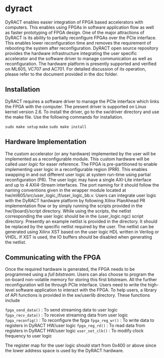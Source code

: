 dyract
======

DyRACT enables easier integration of FPGA based accelerators with computers.
This enables using FPGAs in software application flow as well as faster prototyping of FPGA design.
One of the major attractions of DyRACT is its ability to partially reconfigure FPGAs over the PCIe interface.
This enables lower reconfiguration time and removes the requirement of rebooting the system after reconfiguration.
DyRACT open source repository provides the hardware infrastructure integrating the user specific accelerator and the software driver to manage communication as well as reconfiguration.
The hardware platform is presently supported and verified on ML605, VC707 and AC701.
For detailed discussion of its operation, please refer to the document provided in the doc folder.

Installation
------------

DyRACT requires a software driver to manage the PCIe interface which links the FPGA with the computer.
The present driver is supported on Linux kernel version 2.6.
To install the driver, go to the sw/driver directory and use the make file.
Use the following commands for installation.

`sudo make setup` 
`make` 
`sudo make install` 

Hardware Implementation
-----------------------

The custom accelerator (or any hardware) implemented by the user will be implemented as a reconfigurable module.
This custom hardware will be called *user logic* for easer reference.
The FPGA is pre-partitioned to enable implementing user logic in a reconfigurable region (PRR).
This enables swapping in and out different user logic at system run-time using partial reconfiguration (PR).
The user logic may have a single AXI-Lite interface and up to 4 AXI4-Stream interfaces.
The port naming for it should follow the naming conventions given in the wrapper module located at hw/ml605/src/user_logic_if/user_logic_bb.v.
Users can integrate user logic with the DyRACT hardware platform by following Xilinx PlanAhead PR implementation flow or by simply running the scripts provided in the hw/{board}/script directory.
While using the scripts, the netlist corresponding the user logic should be in the (user_logic.ngc) script directory.
Presently an example netlist is provided in the directory.
It should be replaced by the specific netlist required by the user.
The netlist can be generated using Xilinx XST based on the user logic HDL written in Verilog or VHDL.
If XST is used, the IO buffers should be disabled when generating the netlist.

Communicating with the FPGA
---------------------------
Once the required hardware is generated, the FPGA needs to be programmed using a *full bitstream*.
Users can also choose to program the on-board non-volatile memory for storing this first bitstream.
All the further reconfiguration will be through PCIe interface.
Users need to write the high-level software application to interact with the FPGA.
To help users, a library of API functions is provided in the sw/userlib directory.
These functions include

`fpga_send_data()` :  To send streaming data to user logic  
`fpga_recv_data()` :  To receive streaming data from user logic 
`fpga_reconfig()`  :  To reconfigure the fpga 
`fpga_reg_wr()`    :  To write data to registers in DyRACT HW/user logic 
`fpga_reg_rd()`    :  To read data from registers in DyRACT HW/user logic 
`user_set_clk()`   :  To modify clock frequency to user logic 

The register map for the user logic should start from 0x400 or above since the lower address space is used by the DyRACT hardware.